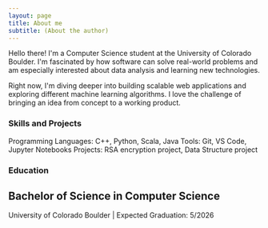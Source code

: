 ```yaml
---
layout: page
title: About me
subtitle: (About the author)
---
```



Hello there! I'm a Computer Science student at the University of Colorado Boulder. I'm fascinated by how software can solve real-world problems and am especially interested about data analysis and learning new technologies.

Right now, I'm diving deeper into building scalable web applications and exploring different machine learning algorithms. I love the challenge of bringing an idea from concept to a working product.



### Skills and Projects

Programming Languages: C++, Python, Scala, Java
Tools: Git, VS Code, Jupyter Notebooks
Projects: RSA encryption project, Data Structure project


### Education

## Bachelor of Science in Computer Science
 University of Colorado Boulder | Expected Graduation: 5/2026


